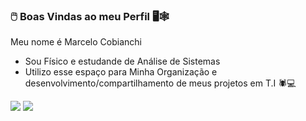 ### 🖱️ Boas Vindas ao meu Perfil 🖥️🕸️ 

Meu nome é Marcelo Cobianchi 

- Sou Físico e estudande de Análise de Sistemas 
- Utilizo esse espaço para Minha Organização e desenvolvimento/compartilhamento de meus projetos em T.I 🕷️💻

![](https://media.tenor.com/CiyA7Q2MmZIAAAAC/the-simpson-simpson.gif)
![](https://media.tenor.com/iNJ3cA3wV18AAAAC/the-simpsons-mr-burns.gif)

